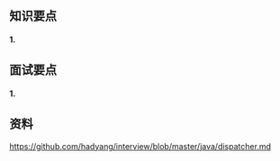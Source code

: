 ## 知识要点

#### 1.



## 面试要点

#### 1.





## 资料

https://github.com/hadyang/interview/blob/master/java/dispatcher.md